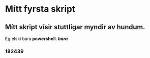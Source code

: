 # Mítt fyrsta skript

## Mítt skript vísir stuttligar myndir av hundum.

Eg elski bara **powershell**.
**_bara_**

### 182439
